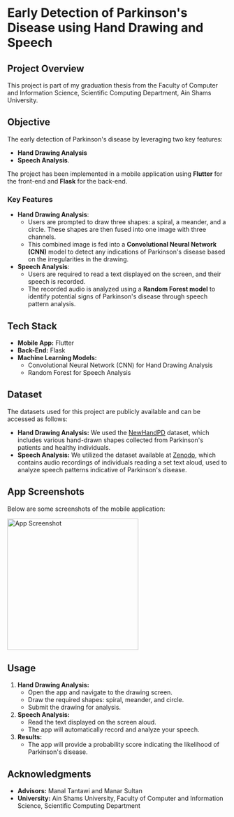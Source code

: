# Early Detection of Parkinson's Disease using Hand Drawing and Speech
## Project Overview

This project is part of my graduation thesis from the Faculty of Computer and Information Science, Scientific Computing Department, Ain Shams University.

## Objective
The early detection of Parkinson's disease by leveraging two key features: 
- <strong>Hand Drawing Analysis</strong> 
- <strong>Speech Analysis</strong>. 

The project has been implemented in a mobile application using <strong>Flutter</strong> for the front-end and <strong>Flask</strong> for the back-end.

### Key Features
<ul>
    <li><strong>Hand Drawing Analysis</strong>:
        <ul>
            <li>Users are prompted to draw three shapes: a spiral, a meander, and a circle. These shapes are then fused into one image with three channels.</li>
            <li>This combined image is fed into a <strong>Convolutional Neural Network (CNN)</strong> model to detect any indications of Parkinson's disease based on the irregularities in the drawing.</li>
        </ul>
    </li>
    <li><strong>Speech Analysis</strong>:
        <ul>
            <li>Users are required to read a text displayed on the screen, and their speech is recorded.</li>
            <li>The recorded audio is analyzed using a <strong>Random Forest model</strong> to identify potential signs of Parkinson's disease through speech pattern analysis.</li>
        </ul>
    </li>
</ul>

## Tech Stack
- <strong>Mobile App:</strong> Flutter
- <strong>Back-End:</strong> Flask
- <strong>Machine Learning Models:</strong>
    - Convolutional Neural Network (CNN) for Hand Drawing Analysis
    - Random Forest for Speech Analysis

## Dataset
<p>The datasets used for this project are publicly available and can be accessed as follows:</p>
<ul>
    <li><strong>Hand Drawing Analysis:</strong> We used the <a href="https://wwwp.fc.unesp.br/~papa/pub/datasets/Handpd/" target="_blank">NewHandPD</a> dataset, which includes various hand-drawn shapes collected from Parkinson's patients and healthy individuals.</li>
    <li><strong>Speech Analysis:</strong> We utilized the dataset available at <a href="https://zenodo.org/records/2867216" target="_blank">Zenodo</a>, which contains audio recordings of individuals reading a set text aloud, used to analyze speech patterns indicative of Parkinson's disease.</li>
</ul>

<h2>App Screenshots</h2>
<p>Below are some screenshots of the mobile application:</p>
<img src="https://github.com/user-attachments/assets/66cb88f0-7360-487b-ac3e-deb92a3fec8c" alt="App Screenshot" width="300">

<h2>Usage</h2>
<ol>
    <li><strong>Hand Drawing Analysis:</strong>
        <ul>
            <li>Open the app and navigate to the drawing screen.</li>
            <li>Draw the required shapes: spiral, meander, and circle.</li>
            <li>Submit the drawing for analysis.</li>
        </ul>
    </li>
    <li><strong>Speech Analysis:</strong>
        <ul>
            <li>Read the text displayed on the screen aloud.</li>
            <li>The app will automatically record and analyze your speech.</li>
        </ul>
    </li>
    <li><strong>Results:</strong>
        <ul>
            <li>The app will provide a probability score indicating the likelihood of Parkinson's disease.</li>
        </ul>
    </li>
</ol>

<h2>Acknowledgments</h2>
<ul>
    <li><strong>Advisors:</strong> Manal Tantawi and Manar Sultan</li>
    <li><strong>University:</strong> Ain Shams University, Faculty of Computer and Information Science, Scientific Computing Department</li>
</ul>
